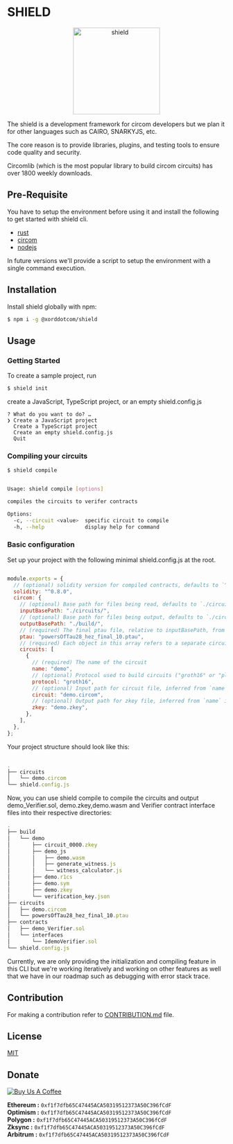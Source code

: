 # SHIELD

<p align="center" >
<img src="https://xord.notion.site/image/https%3A%2F%2Fs3-us-west-2.amazonaws.com%2Fsecure.notion-static.com%2F283b98b7-fdae-4e5a-acaf-248242084e4a%2FICON.png?table=block&id=5306223c-a4f7-45d1-9f54-b9a5f4004cd6&spaceId=49976899-64a1-40fd-a3e6-c2ad82ad7aa1&width=250&userId=&cache=v2" alt="shield" width="200" height="200">
</p>
The shield is a development framework for circom developers but we plan it for other languages such as CAIRO, SNARKYJS, etc.

The core reason is to provide libraries, plugins, and testing tools to ensure code quality and security.

Circomlib (which is the most popular library to build circom circuits) has over 1800 weekly downloads.

## Pre-Requisite
You have to setup the environment before using it and install the following to get started with shield cli.
- [rust](https://www.rust-lang.org/tools/install)
- [circom](https://docs.circom.io/getting-started/installation/)
- [nodejs](https://nodejs.org/en/download/)

In future versions we'll provide a script to setup the environment with a single command execution.

## Installation

Install shield globally with npm:

```bash
$ npm i -g @xorddotcom/shield
```
    
## Usage

### Getting Started

To create a sample project, run

```bash
$ shield init
```

create a JavaScript, TypeScript project, or an empty shield.config.js

```
? What do you want to do? …
❯ Create a JavaScript project
  Create a TypeScript project
  Create an empty shield.config.js
  Quit
```

### Compiling your circuits

```bash 
$ shield compile
```

```bash

Usage: shield compile [options]

compiles the circuits to verifer contracts

Options:
  -c, --circuit <value>  specific circuit to compile
  -h, --help             display help for command

```

### Basic configuration

Set up your project with the following minimal shield.config.js at the root. 

```javascript

module.exports = {
  // (optional) solidity version for compiled contracts, defaults to `^0.8.0`
  solidity: "^0.8.0",
  circom: {
    // (optional) Base path for files being read, defaults to `./circuits/`
    inputBasePath: "./circuits/",
    // (optional) Base path for files being output, defaults to `./circuits/`
    outputBasePath: "./build/",
    // (required) The final ptau file, relative to inputBasePath, from a Phase 1 ceremony
    ptau: "powersOfTau28_hez_final_10.ptau",
    // (required) Each object in this array refers to a separate circuit
    circuits: [
      {
        // (required) The name of the circuit
        name: "demo",
        // (optional) Protocol used to build circuits ("groth16" or "plonk"), defaults to "groth16"
        protocol: "groth16",
        // (optional) Input path for circuit file, inferred from `name` if unspecified
        circuit: "demo.circom",
        // (optional) Output path for zkey file, inferred from `name` if unspecified
        zkey: "demo.zkey",
      },
    ],
  },
};

```


Your project structure should look like this:

```javascript

.
├── circuits
│   └── demo.circom
└── shield.config.js


```

Now, you can use shield compile to compile the circuits and output demo_Verifier.sol, demo.zkey,demo.wasm and Verifier contract interface files into their respective directories:

```javascript
.
├── build
│   └── demo
│       ├── circuit_0000.zkey
│       ├── demo_js
│       │   ├── demo.wasm
│       │   ├── generate_witness.js
│       │   └── witness_calculator.js
│       ├── demo.r1cs
│       ├── demo.sym
│       ├── demo.zkey
│       └── verification_key.json
├── circuits
│   ├── demo.circom
│   └── powersOfTau28_hez_final_10.ptau
├── contracts
│   ├── demo_Verifier.sol
│   └── interfaces
│       └── IdemoVerifier.sol
└── shield.config.js


```


Currently, we are only providing the initialization and compiling feature in this CLI but we're working iteratively and working on other features as well that we have in our roadmap such as debugging with error stack trace.

## Contribution
For making a contribution refer to [CONTRIBUTION.md](https://github.com/xorddotcom/SHIELD/blob/main/CONTRIBUTION.md) file.

## License

[MIT](https://choosealicense.com/licenses/mit/)

## Donate

[![Buy Us A Coffee](https://srv-cdn.himpfen.io/badges/buymeacoffee/buymeacoffee-flat.svg)](https://cryptip.me/0xf1f7dfb65C47445ACA50319512373A50C396fCdF) &nbsp;


**Ethereum      :** `0xf1f7dfb65C47445ACA50319512373A50C396fCdF` <br />
**Optimism      :** `0xf1f7dfb65C47445ACA50319512373A50C396fCdF` <br />
**Polygon       :** `0xf1f7dfb65C47445ACA50319512373A50C396fCdF` <br />
**Zksync        :** `0xf1f7dfb65C47445ACA50319512373A50C396fCdF` <br />
**Arbitrum      :** `0xf1f7dfb65C47445ACA50319512373A50C396fCdF` <br />
